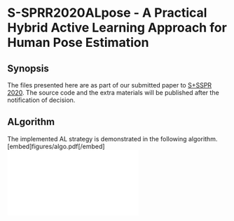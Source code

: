 # S-SPRR2020ALpose - A Practical Hybrid Active Learning Approach for Human Pose Estimation


## Synopsis

The files presented here are as part of  our submitted paper to [S+SSPR 2020](https://www.dais.unive.it/sspr2020/). The source code and the extra materials will be published after the notification of decision. 

## ALgorithm
The implemented AL strategy is demonstrated in the following algorithm.
[embed]figures/algo.pdf[/embed]
![GANImages](figures/algo.pdf)

